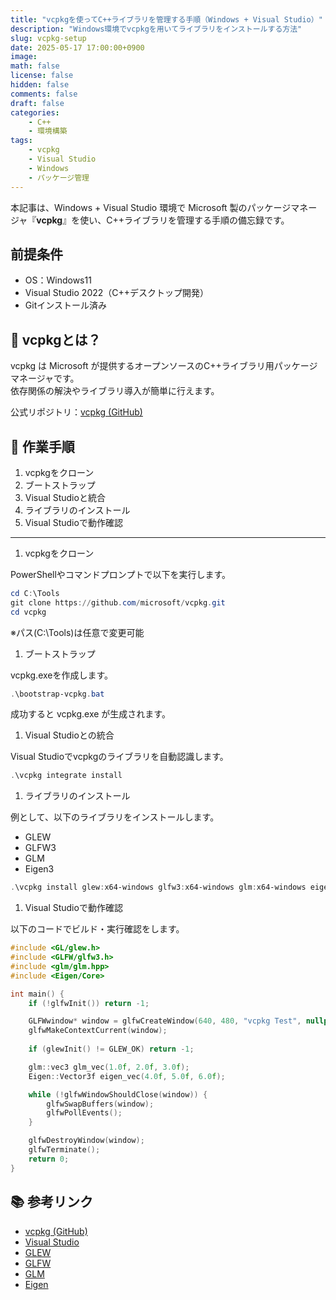 ```yaml
---
title: "vcpkgを使ってC++ライブラリを管理する手順（Windows + Visual Studio）"
description: "Windows環境でvcpkgを用いてライブラリをインストールする方法"
slug: vcpkg-setup
date: 2025-05-17 17:00:00+0900
image:
math: false
license: false
hidden: false
comments: false
draft: false
categories:
    - C++
    - 環境構築
tags:
    - vcpkg
    - Visual Studio
    - Windows
    - パッケージ管理
---
```


本記事は、Windows + Visual Studio 環境で Microsoft 製のパッケージマネージャ『**vcpkg**』を使い、C++ライブラリを管理する手順の備忘録です。

## 前提条件

- OS：Windows11
- Visual Studio 2022（C++デスクトップ開発）
- Gitインストール済み

## 📌 vcpkgとは？

vcpkg は Microsoft が提供するオープンソースのC++ライブラリ用パッケージマネージャです。  
依存関係の解決やライブラリ導入が簡単に行えます。

公式リポジトリ：[vcpkg (GitHub)](https://github.com/microsoft/vcpkg)

## 📌 作業手順

1. vcpkgをクローン
2. ブートストラップ
3. Visual Studioと統合
4. ライブラリのインストール
5. Visual Studioで動作確認

---

1. vcpkgをクローン

PowerShellやコマンドプロンプトで以下を実行します。

```powershell
cd C:\Tools
git clone https://github.com/microsoft/vcpkg.git
cd vcpkg
```

※パス(C:\Tools)は任意で変更可能

1. ブートストラップ

vcpkg.exeを作成します。

```powershell
.\bootstrap-vcpkg.bat
```

成功すると vcpkg.exe が生成されます。

1. Visual Studioとの統合

Visual Studioでvcpkgのライブラリを自動認識します。

```powershell
.\vcpkg integrate install
```

1. ライブラリのインストール

例として、以下のライブラリをインストールします。

- GLEW
- GLFW3
- GLM
- Eigen3

```powershell
.\vcpkg install glew:x64-windows glfw3:x64-windows glm:x64-windows eigen3:x64-windows
```

1. Visual Studioで動作確認

以下のコードでビルド・実行確認をします。

```cpp
#include <GL/glew.h>
#include <GLFW/glfw3.h>
#include <glm/glm.hpp>
#include <Eigen/Core>

int main() {
    if (!glfwInit()) return -1;

    GLFWwindow* window = glfwCreateWindow(640, 480, "vcpkg Test", nullptr, nullptr);
    glfwMakeContextCurrent(window);
    
    if (glewInit() != GLEW_OK) return -1;

    glm::vec3 glm_vec(1.0f, 2.0f, 3.0f);
    Eigen::Vector3f eigen_vec(4.0f, 5.0f, 6.0f);

    while (!glfwWindowShouldClose(window)) {
        glfwSwapBuffers(window);
        glfwPollEvents();
    }

    glfwDestroyWindow(window);
    glfwTerminate();
    return 0;
}
```

## 📚 参考リンク

- [vcpkg (GitHub)](https://github.com/microsoft/vcpkg)
- [Visual Studio](https://visualstudio.microsoft.com/ja/downloads/)
- [GLEW](http://glew.sourceforge.net/)
- [GLFW](https://www.glfw.org/)
- [GLM](https://github.com/g-truc/glm)
- [Eigen](https://eigen.tuxfamily.org/)
